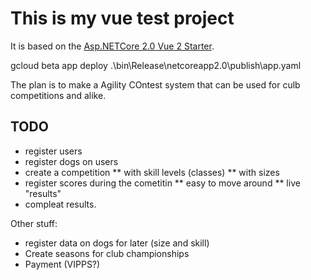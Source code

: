 # This is my vue test project

It is based on the [Asp.NETCore 2.0 Vue 2 Starter](https://github.com/MarkPieszak/aspnetcore-Vue-starter).

gcloud beta app deploy .\bin\Release\netcoreapp2.0\publish\app.yaml

The plan is to make a Agility COntest system that can be used for culb competitions and alike.

## TODO
* register users
* register dogs on users
* create a competition
** with skill levels (classes)
** with sizes
* register scores during the cometitin
** easy to move around 
** live "results"
* compleat results.

Other stuff:
* register data on dogs for later (size and skill)
* Create seasons for club championships
* Payment (VIPPS?)
